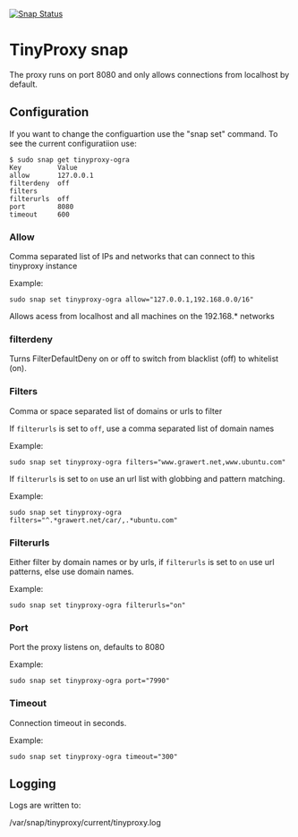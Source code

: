 [![Snap Status](https://build.snapcraft.io/badge/ogra1/tinyproxy-snap.svg)](https://build.snapcraft.io/user/ogra1/tinyproxy-snap)

# TinyProxy snap

The proxy runs on port 8080 and only allows connections from localhost by default.

## Configuration

If you want to change the configuartion use the "snap set" command.
To see the current configuratiion use:

```
$ sudo snap get tinyproxy-ogra
Key         Value
allow       127.0.0.1
filterdeny  off
filters
filterurls  off
port        8080
timeout     600
```

### Allow

Comma separated list of IPs and networks that can connect to this tinyproxy instance

Example:

```sudo snap set tinyproxy-ogra allow="127.0.0.1,192.168.0.0/16"```

Allows acess from localhost and all machines on the 192.168.* networks

### filterdeny

Turns FilterDefaultDeny on or off to switch from blacklist (off) to whitelist (on).

### Filters

Comma or space separated list of domains or urls to filter

If ```filterurls``` is set to ```off```, use a comma separated list of domain names

Example:

```sudo snap set tinyproxy-ogra filters="www.grawert.net,www.ubuntu.com"```

If ```filterurls``` is set to ```on``` use an url list with globbing and pattern matching.

Example:

```sudo snap set tinyproxy-ogra filters="^.*grawert.net/car/,.*ubuntu.com"```

### Filterurls

Either filter by domain names or by urls, if ```filterurls``` is set to ```on``` use url
patterns, else use domain names.

Example:

```sudo snap set tinyproxy-ogra filterurls="on"```

### Port

Port the proxy listens on, defaults to 8080

Example:

```sudo snap set tinyproxy-ogra port="7990"```

### Timeout

Connection timeout in seconds.

Example:

```sudo snap set tinyproxy-ogra timeout="300"```

## Logging

Logs are written to:

/var/snap/tinyproxy/current/tinyproxy.log
